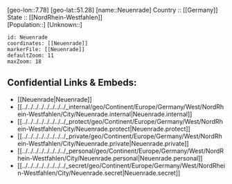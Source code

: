 ﻿---
location: [51.28,7.78] 
mapzoom: [7,12] 
mapmarker: city 
type: City
tags:
- geo/City


SpocWebEntityId: 32814
isDeleted: false
confidential: public

---
[geo-lon::7.78] 
[geo-lat::51.28] 
[name::Neuenrade] 
Country :: [[Germany]]  
State :: [[NordRhein-Westfahlen]]  
[Population::] 
[Unknown::] 


```leaflet
id: Neuenrade
coordinates: [[Neuenrade]] 
markerFile: [[Neuenrade]] 
defaultZoom: 11 
maxZoom: 18
```


## Confidential Links & Embeds: 
- [[Neuenrade|Neuenrade]]  
- [[../../../../../../../../_internal/geo/Continent/Europe/Germany/West/NordRhein-Westfahlen/City/Neuenrade.internal|Neuenrade.internal]] 
- [[../../../../../../../../_protect/geo/Continent/Europe/Germany/West/NordRhein-Westfahlen/City/Neuenrade.protect|Neuenrade.protect]] 
- [[../../../../../../../../_private/geo/Continent/Europe/Germany/West/NordRhein-Westfahlen/City/Neuenrade.private|Neuenrade.private]] 
- [[../../../../../../../../_personal/geo/Continent/Europe/Germany/West/NordRhein-Westfahlen/City/Neuenrade.personal|Neuenrade.personal]] 
- [[../../../../../../../../_secret/geo/Continent/Europe/Germany/West/NordRhein-Westfahlen/City/Neuenrade.secret|Neuenrade.secret]] 
